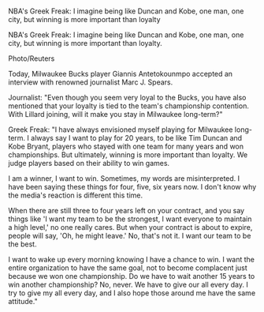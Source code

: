 # 

NBA's Greek Freak: I imagine being like Duncan and Kobe, one man, one city, but winning is more important than loyalty 
 

NBA's Greek Freak: I imagine being like Duncan and Kobe, one man, one city, but winning is more important than loyalty.

Photo/Reuters

Today, Milwaukee Bucks player Giannis Antetokounmpo accepted an interview with renowned journalist Marc J. Spears.

Journalist: "Even though you seem very loyal to the Bucks, you have also mentioned that your loyalty is tied to the team's championship contention. With Lillard joining, will it make you stay in Milwaukee long-term?" 

Greek Freak: "I have always envisioned myself playing for Milwaukee long-term. I always say I want to play for 20 years, to be like Tim Duncan and Kobe Bryant, players who stayed with one team for many years and won championships. But ultimately, winning is more important than loyalty. We judge players based on their ability to win games.

I am a winner, I want to win. Sometimes, my words are misinterpreted. I have been saying these things for four, five, six years now. I don't know why the media's reaction is different this time. 

When there are still three to four years left on your contract, and you say things like 'I want my team to be the strongest, I want everyone to maintain a high level,' no one really cares. But when your contract is about to expire, people will say, 'Oh, he might leave.' No, that's not it. I want our team to be the best.

I want to wake up every morning knowing I have a chance to win. I want the entire organization to have the same goal, not to become complacent just because we won one championship. Do we have to wait another 15 years to win another championship? No, never. We have to give our all every day. I try to give my all every day, and I also hope those around me have the same attitude." 